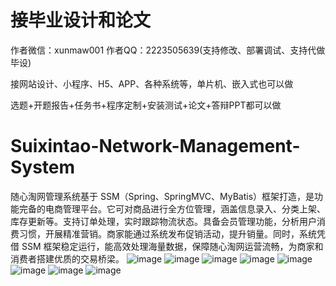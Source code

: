 # 接毕业设计和论文
作者微信：xunmaw001  作者QQ：2223505639(支持修改、部署调试、支持代做毕设)

接网站设计、小程序、H5、APP、各种系统等，单片机、嵌入式也可以做

选题+开题报告+任务书+程序定制+安装测试+论文+答辩PPT都可以做
# Suixintao-Network-Management-System
随心淘网管理系统基于 SSM（Spring、SpringMVC、MyBatis）框架打造，是功能完备的电商管理平台。它可对商品进行全方位管理，涵盖信息录入、分类上架、库存更新等。支持订单处理，实时跟踪物流状态。具备会员管理功能，分析用户消费习惯，开展精准营销。商家能通过系统发布促销活动，提升销量。同时，系统凭借 SSM 框架稳定运行，能高效处理海量数据，保障随心淘网运营流畅，为商家和消费者搭建优质的交易桥梁。 
![image](https://github.com/user-attachments/assets/119c84e8-23f9-44e5-a991-cad0ba2a604d)
![image](https://github.com/user-attachments/assets/973c9bfe-b4e4-4f66-a00f-bc4de51c1ea8)
![image](https://github.com/user-attachments/assets/a2ad41a1-228e-4ebe-89b8-9fe95fa20174)
![image](https://github.com/user-attachments/assets/1fb75b68-5b13-4dc0-a3d3-d7c9136b15dd)
![image](https://github.com/user-attachments/assets/0dea5ec0-d5ea-42db-ad42-cf1259189337)
![image](https://github.com/user-attachments/assets/2a2bf208-180a-401b-abee-c55d494b769a)
![image](https://github.com/user-attachments/assets/cc14b77c-e68f-40ad-b443-f08da3778643)
![image](https://github.com/user-attachments/assets/5fd8c306-d1af-49d0-8075-dfa0bc9420fa)
